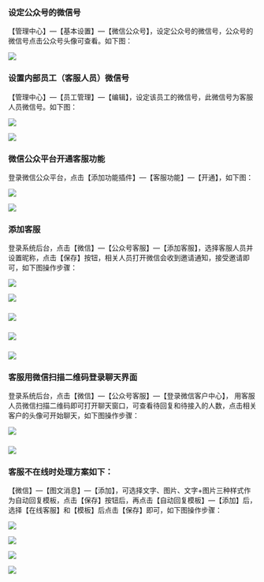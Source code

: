 ### 设定公众号的微信号

【管理中心】—【基本设置】—【微信公众号】，设定公众号的微信号，公众号的微信号点击公众号头像可查看。如下图：

![](/assets/微信公众号设置.jpg)

### 设置内部员工（客服人员）微信号

【管理中心】—【员工管理】—【编辑】，设定该员工的微信号，此微信号为客服人员微信号。如下图：

![](/assets/员工管理1.png)

![](/assets/员工管理2.jpg)

### 微信公众平台开通客服功能

登录微信公众平台，点击【添加功能插件】—【客服功能】—【开通】，如下图：

![](/assets/添加功能插件.jpg)

![](/assets/添加客服功能.jpg)

### 添加客服

登录系统后台，点击【微信】—【公众号客服】—【添加客服】，选择客服人员并设置昵称，点击【保存】按钮，相关人员打开微信会收到邀请通知，接受邀请即可，如下图操作步骤：

![](/assets/添加客服1.jpg)

![](/assets/添加客服2.jpg)

###                                                 ![](/assets/w.jpg)

###                                                 ![](/assets/o.jpg)

###                                                 ![](/assets/r.jpg)

### 客服用微信扫描二维码登录聊天界面

登录系统后台，点击【微信】—【公众号客服】—【登录微信客户中心】， 用客服人员微信扫描二维码即可打开聊天窗口，可查看待回复和待接入的人数，点击相关客户的头像可开始聊天，如下图操作步骤：

![](/assets/登录微信客服中心1.jpg)

### ![](/assets/开始聊天.jpg)

### 客服不在线时处理方案如下：

【微信】—【图文消息】—【添加】，可选择文字、图片、文字+图片三种样式作为自动回复模板，点击【保存】按钮后，再点击【自动回复模板】—【添加】后，选择【在线客服】和【模板】后点击【保存】即可，如下图操作步骤：

![](/assets/图文消息1.jpg)

![](/assets/图文信息2.jpg)

![](/assets/添加自动回复模板1.jpg)

![](/assets/自动回复模板.jpg)

